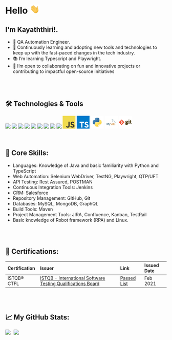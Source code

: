 # Hello <img src="https://raw.githubusercontent.com/rcabarreto/rcabarreto/master/wave.gif" width="30px">

## I'm Kayaththiri!.

- 💼 QA Automation Engineer.
- 🌱 Continuously learning and adopting new tools and technologies to keep up with the fast-paced changes in the tech industry.
- 📚 I’m learning Typescript and Playwright.
- 👯 I’m open to collaborating on fun and innovative projects or contributing to impactful open-source initiatives
<br />
<br />

## 🛠 Technologies & Tools

<p>
<img height="40" src="https://user-images.githubusercontent.com/9147189/132085485-77d9a8a3-714e-4522-922b-5047338cdbb1.png">
<img height="40" src="https://user-images.githubusercontent.com/9147189/132085461-e585bb96-6a46-4497-b72b-2391b2f10e4b.png">
<img height="40" src="https://github.com/user-attachments/assets/5ac89720-1cc3-477a-a2df-2b45ec8abe2a">
<img height="40" src="https://user-images.githubusercontent.com/9147189/132085605-08c3bed6-54d9-4062-883c-1b34fa99c925.png">
<img height="40" src="https://user-images.githubusercontent.com/9147189/132085661-65f72872-fe1f-4fd3-b288-c4eec1c4d734.png">
<img height="40" src="https://user-images.githubusercontent.com/9147189/132085683-f2784d89-8119-48d4-95e9-034e46a916ef.png">
<img height="40" src="https://user-images.githubusercontent.com/9147189/132085524-15175cb6-82a2-4337-a524-1e191200fb54.png">
<img height="40" src="https://user-images.githubusercontent.com/9147189/132085548-6d43c0f8-a3e4-4ec8-af30-09713fd553ba.png">
<img height="40" src="https://user-images.githubusercontent.com/9147189/132085559-8caa721a-34da-4a1c-bd56-0a805f6c029c.png">
<img height="40" src="https://raw.githubusercontent.com/github/explore/80688e429a7d4ef2fca1e82350fe8e3517d3494d/topics/javascript/javascript.png">
<img height="40" src="https://raw.githubusercontent.com/github/explore/80688e429a7d4ef2fca1e82350fe8e3517d3494d/topics/typescript/typescript.png">
<img height="40"  src="https://raw.githubusercontent.com/github/explore/80688e429a7d4ef2fca1e82350fe8e3517d3494d/topics/python/python.png">
<img height="40" src="https://raw.githubusercontent.com/github/explore/80688e429a7d4ef2fca1e82350fe8e3517d3494d/topics/mysql/mysql.png">
<img height="40" src="https://raw.githubusercontent.com/github/explore/80688e429a7d4ef2fca1e82350fe8e3517d3494d/topics/git/git.png">
</p>

<br />



## 🚧 Core Skills:

<!-- TODO-IST:START -->

- Languages: Knowledge of Java and basic familiarity with Python and TypeScript
- Web Automation: Selenium WebDriver, TestNG, Playwright, QTP/UFT
- API Testing: Rest Assured, POSTMAN
- Continuous Integration Tools: Jenkins
- CRM: Salesforce
- Repository Management: GitHub, Git
- Databases: MySQL, MongoDB, GraphQL
- Build Tools: Maven
- Project Management Tools: JIRA, Confluence, Kanban, TestRail
- Basic knowledge of Robot framework (RPA) and Linux.

<!-- TODO-IST:END -->
<br />
<br />

## 🥇 Certifications:

| Certification                                    | Issuer                                                                                                                                              | Link                                                                                                               | Issued Date  |
| :----------------------------------------------- | :--------------------------------------------------------------------------------------------------------------------------------------------------- | :----------------------------------------------------------------------------------------------------------------- | :----------- |
| ISTQB® CTFL                                      | [ISTQB - International Software Testing Qualifications Board](https://www.istqb.org/ "ISTQB - International Software Testing Qualifications Board") | [Passed List](https://www.sl-stb.org/exam/results.html "Passed List")                                              | Feb 2021 |

<br />
<br />

## 📈 My GitHub Stats:


<div id="github-stats" style="display: flex; gap: 10px;"> 
   <img src="https://github-readme-streak-stats.herokuapp.com?user=kayatk&theme=vue-dark&show_icons=true" />
   <img src="https://github-readme-stats.vercel.app/api?username=kayatk&theme=vue-dark&show_icons=true" />
</div>

